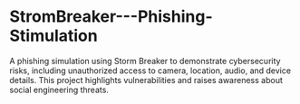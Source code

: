 # StromBreaker---Phishing-Stimulation
A phishing simulation using Storm Breaker to demonstrate cybersecurity risks, including unauthorized access to camera, location, audio, and device details. This project highlights vulnerabilities and raises awareness about social engineering threats.
